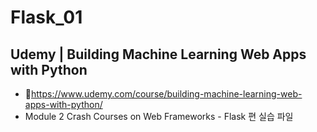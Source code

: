 Flask_01
===========
## Udemy | Building Machine Learning Web Apps with Python 
- 🔗https://www.udemy.com/course/building-machine-learning-web-apps-with-python/
- Module 2 Crash Courses on Web Frameworks - Flask 편 실습 파일
